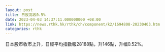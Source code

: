 ```yaml
---
layout: post
title: 日股高收0.5%
date: 2023-04-03 14:37:11.000000000 +08:00
link: https://news.rthk.hk/rthk/ch/component/k2/1694808-20230403.htm
categories: rthk
---
```


日本股市收市上升，日經平均指數報28188點，升146點，升幅0.52%。
